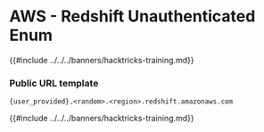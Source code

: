 # AWS - Redshift Unauthenticated Enum

{{#include ../../../banners/hacktricks-training.md}}

### Public URL template

```
{user_provided}.<random>.<region>.redshift.amazonaws.com
```

{{#include ../../../banners/hacktricks-training.md}}






